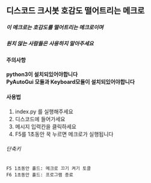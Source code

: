 ## 디스코드 크시봇 호감도 떨어트리는 메크로

##### 이 메크로는 호감도를 떨어트리는 메크로이며  
##### 원치 않는 사람들은 사용하지 말아주세요



#### 주의사항
**python3이 설치되있어야합니다**  
**PyAutoGui 모듈과 Keyboard모듈이 설치되있어야합니다**


#### 사용법

1. index.py 를 실행해주세요
2. 디스코드에 들어가세요
3. 메시지 입력칸을 클릭하세요
4. F5를 1초동안 꾹 누르면 메크로가 실행됩니다
###### 단축키
```F5 1초동안 홀드: 메크로 끄기 켜기 토클```  
```F6 1초동안 홀드: 프로그램 종료```
